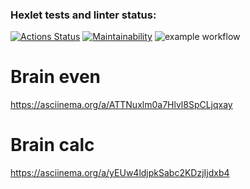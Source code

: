 ### Hexlet tests and linter status:
[![Actions Status](https://github.com/Tati92-L/frontend-project-lvl1/workflows/hexlet-check/badge.svg)](https://github.com/Tati92-L/frontend-project-lvl1/actions)
[![Maintainability](https://api.codeclimate.com/v1/badges/a99a88d28ad37a79dbf6/maintainability)](https://codeclimate.com/github/codeclimate/codeclimate/maintainability)
![example workflow](https://github.com/Tati92-L/frontend-project-lvl1/actions/workflows/nodejs.yml/badge.svg)
# Brain even
https://asciinema.org/a/ATTNuxlm0a7Hlvl8SpCLjqxay
# Brain calc
https://asciinema.org/a/yEUw4ldjpkSabc2KDzjIjdxb4


